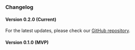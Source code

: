 ### Changelog

#### Version 0.2.0 (Current)

For the latest updates, please check our [GitHub repository](https://github.com/johnhenry/antisocial-network).

#### Version 0.1.0 (MVP)

